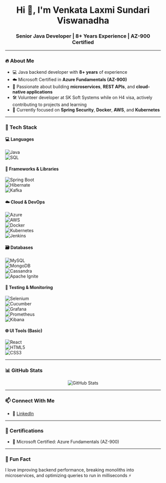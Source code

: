 <h1 align="center">Hi 👋, I'm Venkata Laxmi Sundari Viswanadha</h1>
<h3 align="center">Senior Java Developer | 8+ Years Experience | AZ-900 Certified</h3>

---

### 🔥 About Me

- 💻 Java backend developer with **8+ years** of experience  
- ☁️ Microsoft Certified in **Azure Fundamentals (AZ-900)**  
- 🧩 Passionate about building **microservices**, **REST APIs**, and **cloud-native applications**  
- 🛠️ Volunteer developer at SK Soft Systems while on H4 visa, actively contributing to projects and learning  
- 🌱 Currently focused on **Spring Security**, **Docker**, **AWS**, and **Kubernetes**

---

### 🧰 Tech Stack

#### 💻 Languages  
![Java](https://img.shields.io/badge/Java-ED8B00?style=flat-square&logo=java&logoColor=white)  
![SQL](https://img.shields.io/badge/SQL-003B57?style=flat-square&logo=postgresql&logoColor=white)  


#### 🧱 Frameworks & Libraries  
![Spring Boot](https://img.shields.io/badge/Spring_Boot-6DB33F?style=flat-square&logo=spring-boot&logoColor=white)  
![Hibernate](https://img.shields.io/badge/Hibernate-59666C?style=flat-square&logo=hibernate&logoColor=white)  
![Kafka](https://img.shields.io/badge/Kafka-231F20?style=flat-square&logo=apache-kafka&logoColor=white)

#### ☁️ Cloud & DevOps  
![Azure](https://img.shields.io/badge/Azure-0078D4?style=flat-square&logo=microsoft-azure&logoColor=white)  
![AWS](https://img.shields.io/badge/AWS-232F3E?style=flat-square&logo=amazon-aws&logoColor=white)  
![Docker](https://img.shields.io/badge/Docker-2496ED?style=flat-square&logo=docker&logoColor=white)  
![Kubernetes](https://img.shields.io/badge/Kubernetes-326CE5?style=flat-square&logo=kubernetes&logoColor=white)  
![Jenkins](https://img.shields.io/badge/Jenkins-D24939?style=flat-square&logo=jenkins&logoColor=white)

#### 🗃️ Databases  
![MySQL](https://img.shields.io/badge/MySQL-4479A1?style=flat-square&logo=mysql&logoColor=white)  
![MongoDB](https://img.shields.io/badge/MongoDB-47A248?style=flat-square&logo=mongodb&logoColor=white)  
![Cassandra](https://img.shields.io/badge/Cassandra-1287B1?style=flat-square&logo=apache-cassandra&logoColor=white)  
![Apache Ignite](https://img.shields.io/badge/Ignite-E34F26?style=flat-square&logo=apache&logoColor=white)

#### 🧪 Testing & Monitoring  
![Selenium](https://img.shields.io/badge/Selenium-43B02A?style=flat-square&logo=selenium&logoColor=white)  
![Cucumber](https://img.shields.io/badge/Cucumber-23D96C?style=flat-square&logo=cucumber&logoColor=white)  
![Grafana](https://img.shields.io/badge/Grafana-F46800?style=flat-square&logo=grafana&logoColor=white)  
![Prometheus](https://img.shields.io/badge/Prometheus-E6522C?style=flat-square&logo=prometheus&logoColor=white)  
![Kibana](https://img.shields.io/badge/Kibana-005571?style=flat-square&logo=kibana&logoColor=white)

#### 🌐 UI Tools (Basic)
![React](https://img.shields.io/badge/React-20232A?style=flat-square&logo=react&logoColor=61DAFB)  
![HTML5](https://img.shields.io/badge/HTML5-E34F26?style=flat-square&logo=html5&logoColor=white)  
![CSS3](https://img.shields.io/badge/CSS3-1572B6?style=flat-square&logo=css3&logoColor=white)

---

### 📊 GitHub Stats

<p align="center">
  <img src="https://github-readme-stats.vercel.app/api?username=LaxmiSundari&show_icons=true&theme=tokyonight" alt="GitHub Stats" />
</p>

---

### 📫 Connect With Me

- 🔗 [LinkedIn](https://www.linkedin.com/in/laxmi-sundari-033b62102/)
  
---

### 🏅 Certifications

- 📘 Microsoft Certified: Azure Fundamentals (AZ-900)

---

### 💬 Fun Fact

I love improving backend performance, breaking monoliths into microservices, and optimizing queries to run in milliseconds ⚡

